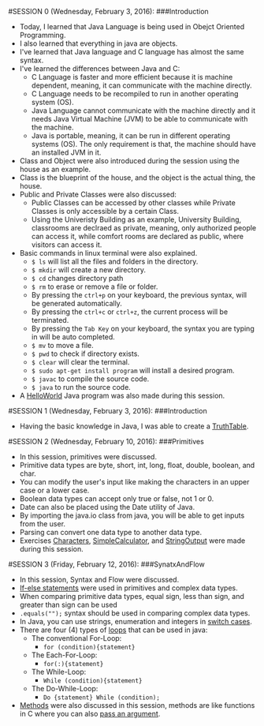 #SESSION 0 (Wednesday, February 3, 2016):
###Introduction

- Today, I learned that Java Language is being used in Obejct Oriented Programming.
- I also learned that everything in java are objects.
- I've learned that Java language and C language has almost the same syntax.
- I've learned the differences between Java and C:
  - C Language is faster and more efficient because it is machine dependent, meaning, it can communicate with the machine directly.
  - C Language needs to be recompiled to run in another operating system (OS).
  - Java Language cannot communicate with the machine directly and it needs Java Virtual Machine (JVM) to be able to communicate with the machine.
  - Java is portable, meaning, it can be run in different operating systems (OS). The only requirement is that, the machine should have an installed JVM in it.
- Class and Object were also introduced during the session using the house as an example.
- Class is the blueprint of the house, and the object is the actual thing, the house.
- Public and Private Classes were also discussed:
  - Public Classes can be accessed by other classes while Private Classes is only accessible by a certain Class.
  - Using the Univeristy Building as an example, University Building, classrooms are declraed as private, meaning, only authorized people can access it, while comfort rooms are declared as public, where visitors can access it.
- Basic commands in linux terminal were also explained.
  - ` $ ls ` will list all the files and folders in the directory.
  - ` $ mkdir ` will create a new directory.
  - ` $ cd ` changes directory path
  - ` $ rm ` to erase or remove a file or folder.
  - By pressing the `ctrl+p` on your keyboard, the previous syntax, will be generated automatically.
  - By pressing the `ctrl+c`  or `ctrl+z`, the current process will be terminated.
  - By pressing the `Tab Key` on your keyboard, the syntax you are typing in will be auto completed.
  - ` $ mv ` to move a file.
  - ` $ pwd ` to check if directory exists.
  - ` $ clear ` will clear the terminal.
  - ` $ sudo apt-get install program ` will install a desired program.
  - ` $ javac ` to compile the source code.
  - ` $ java ` to run the source code.
- A [HelloWorld](https://github.com/aenoncunanan/HelloWorld) Java program was also made during this session.


#SESSION 1 (Wednesday, February 3, 2016):
###Introduction

- Having the basic knowledge in Java, I was able to create a [TruthTable](https://github.com/aenoncunanan/BooleanTable).


#SESSION 2 (Wednesday, February 10, 2016):
###Primitives

- In this session, primitives were discussed.
- Primitive data types are byte, short, int, long, float, double, boolean, and char.
- You can modify the user's input like making the characters in an upper case or a lower case.
- Boolean data types can accept only true or false, not 1 or 0.
- Date can also be placed using the Date utility of Java.
- By importing the java.io class from java, you will be able to get inputs from the user.
- Parsing can convert one data type to another data type.
- Exercises [Characters](https://github.com/aenoncunanan/Characters), [SimpleCalculator](https://github.com/aenoncunanan/SimpleCalc), and [StringOutput](https://github.com/aenoncunanan/StringOutput) were made during this session.


#SESSION 3 (Friday, February 12, 2016):
###SynatxAndFlow

- In this session, Syntax and Flow were discussed.
- [If-else statements](https://github.com/aenoncunanan/Conditional) were used in primitives and complex data types.
- When comparing primitive data types, equal sign, less than sign, and greater than sign can be used
- `.equals("");` syntax should be used in comparing complex data types.
- In Java, you can use strings, enumeration and integers in [switch cases](https://github.com/aenoncunanan/Switch).
- There are four (4) types of [loops](https://github.com/aenoncunanan/Loops) that can be used in java:
  - The conventional For-Loop:
    - ` for (condition){statement} `
  - The Each-For-Loop:
    - ` for(:){statement} `
  - The While-Loop:
    - ` While (condition){statement} `
  - The Do-While-Loop:
    - ` Do {statement} While (condition); `
- [Methods](https://github.com/aenoncunanan/Methods) were also discussed in this session, methods are like functions in C where you can also [pass an argument](https://github.com/aenoncunanan/MethodsWithArgs).
